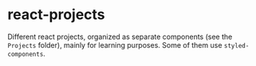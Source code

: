# react-projects

Different react projects, organized as separate components (see the `Projects` folder),
mainly for learning purposes. Some of them use `styled-components`.
